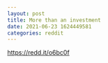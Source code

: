 ```yaml
--- 
layout: post 
title: More than an investment 
date: 2021-06-23 1624449581 
categories: reddit 
--- 
```

https://redd.it/o6bc0f